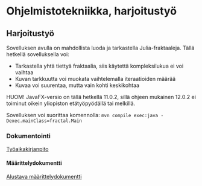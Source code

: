 # Ohjelmistotekniikka, harjoitustyö
## Harjoitustyö
Sovelluksen avulla on mahdollista luoda ja tarkastella Julia-fraktaaleja. Tällä hetkellä sovelluksella voi:
- Tarkastella yhtä tiettyä fraktaalia, siis käytettä kompleksilukua ei voi vaihtaa
- Kuvan tarkkuutta voi muokata vaihtelemalla iteraatioiden määrää
- Kuvaa voi suurentaa, mutta vain kohti keskikohtaa

HUOM! JavaFX-versio on tällä hetkellä 11.0.2, sillä ohjeen mukainen 12.0.2 ei toiminut oikein yliopiston etätyöpyödällä tai melkillä.

Sovelluksen voi suorittaa komennolla:
`mvn compile exec:java -Dexec.mainClass=fractal.Main`

### Dokumentointi

[Työaikakirjanpito](https://github.com/tuomoart/ot-harjoitustyo/blob/master/dokumentointi/Tyoaikakirjanpito.md)

#### Määrittelydokumentti

[Alustava määrittelydokumentti](https://github.com/tuomoart/ot-harjoitustyo/blob/master/dokumentointi/Alustava%20m%C3%A4%C3%A4rittelydokumentti.md)
